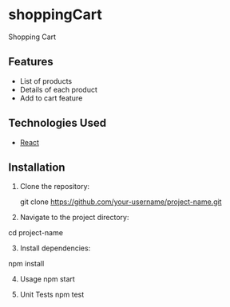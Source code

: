 
# shoppingCart

  Shopping Cart 

## Features

  - List of products
  - Details of each product
  - Add to cart feature

## Technologies Used

  - [React](https://reactjs.org/)

## Installation

1. Clone the repository:

   git clone https://github.com/your-username/project-name.git
   
2. Navigate to the project directory:

  cd project-name

3. Install dependencies:

  npm install

4. Usage
  npm start

5. Unit Tests
  npm test


